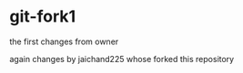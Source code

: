 # git-fork1
the  first changes from owner

again changes by jaichand225 whose forked this repository 

